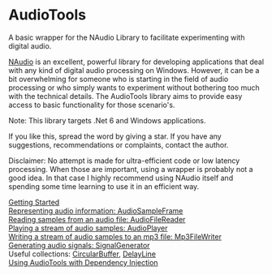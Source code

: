 # AudioTools
A basic wrapper for the NAudio Library to facilitate experimenting with digital audio.    

[NAudio](https://github.com/naudio/NAudio) is an excellent, powerful library for developing applications that deal with any kind of digital audio processing on Windows. However, it can be a bit overwhelming for someone who is starting in the field of audio processing or who simply wants to experiment without bothering too much with the technical details.
The AudioTools library aims to provide easy access to basic functionality for those scenario's.   
    
Note: This library targets .Net 6 and Windows applications.

If you like this, spread the word by giving a star. If you have any suggestions, recommendations or complaints, contact the author.
    
Disclaimer: No attempt is made for ultra-efficient code or low latency processing. When those are important, using a wrapper is probably not a good idea. In that case I highly recommend using NAudio itself and spending some time learning to use it in an efficient way.

[Getting Started](Docs/GettingStarted.md)    
[Representing audio information: AudioSampleFrame](Docs/AudioSampleFrame.md)   
[Reading samples from an audio file: AudioFileReader](Docs/AudioFileReader.md)   
[Playing a stream of audio samples: AudioPlayer](Docs/AudioPlayer.md)       
[Writing a stream of audio samples to an mp3 file: Mp3FileWriter](Docs/Mp3FileWriter.md)    
[Generating audio signals: SignalGenerator](Docs/SignalGenerator.md)    
Useful collections: [CircularBuffer](Docs/circularBuffer.md), [DelayLine](Docs/DelayLine.md)     
[Using AudioTools with Dependency Injection](Docs/DependencyInjection.md)
  

